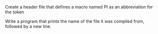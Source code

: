 Create a header file that defines a macro named PI as an abbreviation for the token

Write a program that prints the name of the file it was compiled from, followed by a new line.
